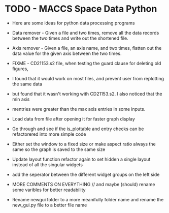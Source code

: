 # TODO - MACCS Space Data Python #

* Here are some ideas for python data processing programs

* Data remover - Given a file and two times, remove all the data records
  between the two times and write out the shortened file.
  
* Axis remover - Given a file, an axis name, and two times, flatten
  out the data value for the given axis between the two times.

* FIXME - CD21153.s2 file, when testing the guard clause for deleting old figures,
* I found that it would work on most files, and prevent user from replotting the same data
* but found that it wasn't working with CD21153.s2. I also noticed that the min axis
* mentries were greater than the max axis entries in some inputs.

* Load data from file after opening it for faster graph display

* Go through and see if the is_plottable and entry checks can be refactorered into more simple code

* Either set the window to a fixed size or make aspect ratio always the same so the graph is saved to the same size

* Update layout function refactor again to set hidden a single layout instead of all the singular widgets

* add the seperator between the different widget groups on the left side

* MORE COMMENTS ON EVERYTHING // and maybe (should) rename some varibles for better readability

* Rename newgui folder to a more meanifully folder name and rename the new_gui.py file to a better file name
